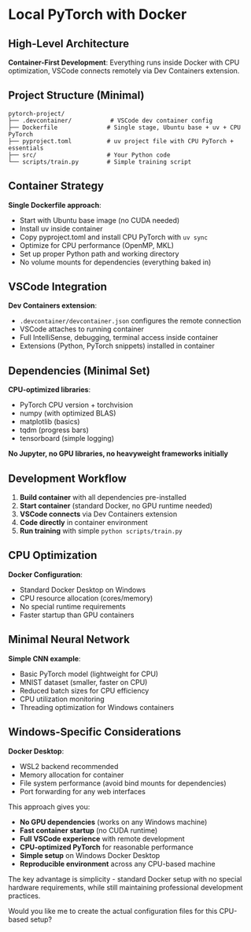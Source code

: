 # Local PyTorch with Docker

## High-Level Architecture

**Container-First Development**: Everything runs inside Docker with CPU optimization, VSCode connects remotely via Dev Containers extension.

## Project Structure (Minimal)
```
pytorch-project/
├── .devcontainer/           # VSCode dev container config
├── Dockerfile              # Single stage, Ubuntu base + uv + CPU PyTorch
├── pyproject.toml          # uv project file with CPU PyTorch + essentials
├── src/                    # Your Python code
└── scripts/train.py        # Simple training script
```

## Container Strategy

**Single Dockerfile approach**:
- Start with Ubuntu base image (no CUDA needed)
- Install uv inside container
- Copy pyproject.toml and install CPU PyTorch with `uv sync`
- Optimize for CPU performance (OpenMP, MKL)
- Set up proper Python path and working directory
- No volume mounts for dependencies (everything baked in)

## VSCode Integration

**Dev Containers extension**:
- `.devcontainer/devcontainer.json` configures the remote connection
- VSCode attaches to running container
- Full IntelliSense, debugging, terminal access inside container
- Extensions (Python, PyTorch snippets) installed in container

## Dependencies (Minimal Set)

**CPU-optimized libraries**:
- PyTorch CPU version + torchvision
- numpy (with optimized BLAS)
- matplotlib (basics)
- tqdm (progress bars)
- tensorboard (simple logging)

**No Jupyter, no GPU libraries, no heavyweight frameworks initially**

## Development Workflow

1. **Build container** with all dependencies pre-installed
2. **Start container** (standard Docker, no GPU runtime needed)
3. **VSCode connects** via Dev Containers extension
4. **Code directly** in container environment
5. **Run training** with simple `python scripts/train.py`

## CPU Optimization

**Docker Configuration**:
- Standard Docker Desktop on Windows
- CPU resource allocation (cores/memory)
- No special runtime requirements
- Faster startup than GPU containers

## Minimal Neural Network

**Simple CNN example**:
- Basic PyTorch model (lightweight for CPU)
- MNIST dataset (smaller, faster on CPU)
- Reduced batch sizes for CPU efficiency
- CPU utilization monitoring
- Threading optimization for Windows containers

## Windows-Specific Considerations

**Docker Desktop**:
- WSL2 backend recommended
- Memory allocation for container
- File system performance (avoid bind mounts for dependencies)
- Port forwarding for any web interfaces

This approach gives you:
- **No GPU dependencies** (works on any Windows machine)
- **Fast container startup** (no CUDA runtime)
- **Full VSCode experience** with remote development
- **CPU-optimized PyTorch** for reasonable performance
- **Simple setup** on Windows Docker Desktop
- **Reproducible environment** across any CPU-based machine

The key advantage is simplicity - standard Docker setup with no special hardware requirements, while still maintaining professional development practices.

Would you like me to create the actual configuration files for this CPU-based setup?